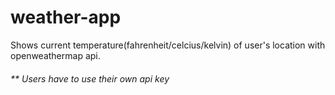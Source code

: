 # weather-app
 Shows current temperature(fahrenheit/celcius/kelvin) of user's location with openweathermap api.

###### ** Users have to use their own api key

